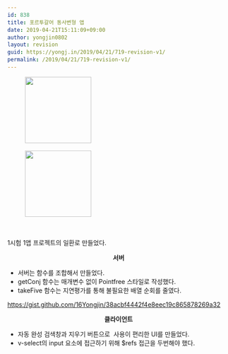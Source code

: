 ```yaml
---
id: 838
title: 포르투갈어 동사변형 앱
date: 2019-04-21T15:11:09+09:00
author: yongjin0802
layout: revision
guid: https://yongj.in/2019/04/21/719-revision-v1/
permalink: /2019/04/21/719-revision-v1/
---
```

<div id='gallery-12' class='gallery galleryid-838 gallery-columns-3 gallery-size-thumbnail'>
  <figure class='gallery-item'> 
  
  <div class='gallery-icon landscape'>
    <a href='https://yongj.in/2018/05/04/%ed%8f%ac%eb%a5%b4%ed%88%ac%ea%b0%88%ec%96%b4-%eb%8f%99%ec%82%ac%eb%b3%80%ed%98%95-%ec%95%b1/%e1%84%89%e1%85%b3%e1%84%8f%e1%85%b3%e1%84%85%e1%85%b5%e1%86%ab%e1%84%89%e1%85%a3%e1%86%ba-2018-05-04-%e1%84%8b%e1%85%a9%e1%84%92%e1%85%ae-5-33-03/'><img width="150" height="150" src="https://raw.githubusercontent.com/16Yongjin/16Yongjin.github.io/master/wp-content/uploads/2018/05/e18489e185b3e1848fe185b3e18485e185b5e186abe18489e185a3e186ba-2018-05-04-e1848be185a9e18492e185ae-5-33-03-150x150.png" class="attachment-thumbnail size-thumbnail" alt="" srcset="https://raw.githubusercontent.com/16Yongjin/16Yongjin.github.io/master/wp-content/uploads/2018/05/e18489e185b3e1848fe185b3e18485e185b5e186abe18489e185a3e186ba-2018-05-04-e1848be185a9e18492e185ae-5-33-03-150x150.png 150w, https://raw.githubusercontent.com/16Yongjin/16Yongjin.github.io/master/wp-content/uploads/2018/05/e18489e185b3e1848fe185b3e18485e185b5e186abe18489e185a3e186ba-2018-05-04-e1848be185a9e18492e185ae-5-33-03-85x85.png 85w" sizes="(max-width: 150px) 100vw, 150px" /></a>
  </div></figure><figure class='gallery-item'> 
  
  <div class='gallery-icon portrait'>
    <a href='https://yongj.in/2018/05/04/%ed%8f%ac%eb%a5%b4%ed%88%ac%ea%b0%88%ec%96%b4-%eb%8f%99%ec%82%ac%eb%b3%80%ed%98%95-%ec%95%b1/%e1%84%89%e1%85%b3%e1%84%8f%e1%85%b3%e1%84%85%e1%85%b5%e1%86%ab%e1%84%89%e1%85%a3%e1%86%ba-2018-05-04-%e1%84%8b%e1%85%a9%e1%84%92%e1%85%ae-5-33-32/'><img width="150" height="150" src="https://raw.githubusercontent.com/16Yongjin/16Yongjin.github.io/master/wp-content/uploads/2018/05/e18489e185b3e1848fe185b3e18485e185b5e186abe18489e185a3e186ba-2018-05-04-e1848be185a9e18492e185ae-5-33-32-150x150.png" class="attachment-thumbnail size-thumbnail" alt="" srcset="https://raw.githubusercontent.com/16Yongjin/16Yongjin.github.io/master/wp-content/uploads/2018/05/e18489e185b3e1848fe185b3e18485e185b5e186abe18489e185a3e186ba-2018-05-04-e1848be185a9e18492e185ae-5-33-32-150x150.png 150w, https://raw.githubusercontent.com/16Yongjin/16Yongjin.github.io/master/wp-content/uploads/2018/05/e18489e185b3e1848fe185b3e18485e185b5e186abe18489e185a3e186ba-2018-05-04-e1848be185a9e18492e185ae-5-33-32-85x85.png 85w" sizes="(max-width: 150px) 100vw, 150px" /></a>
  </div></figure>
</div>

&nbsp;

1시험 1앱 프로젝트의 일환로 만들었다.

<p style="text-align:center;">
  <strong>서버</strong>
</p>

  * 서버는 함수를 조합해서 만들었다.
  * getConj 함수는 매개변수 없이 Pointfree 스타일로 작성했다.
  * takeFive 함수는 지연평가를 통해 불필요한 배열 순회를 줄였다.

https://gist.github.com/16Yongjin/38acbf4442f4e8eec19c865878269a32

<p style="text-align:center;">
  <strong>클라이언트</strong>
</p>

  * 자동 완성 검색창과 지우기 버튼으로  사용이 편리한 UI를 만들었다.
  * v-select의 input 요소에 접근하기 위해 $refs 접근을 두번해야 했다.

&nbsp;

&nbsp;